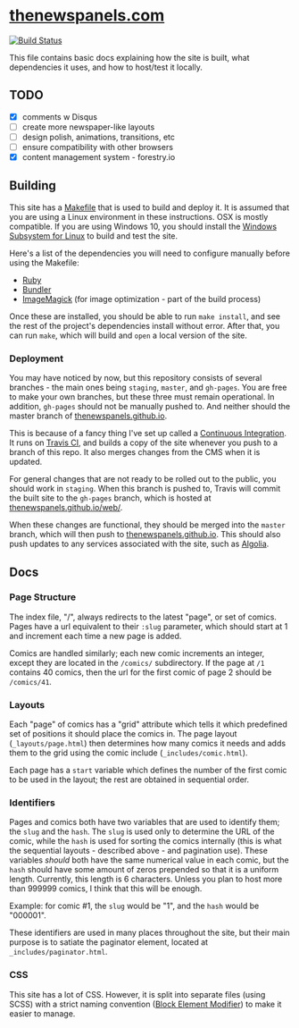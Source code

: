 # [thenewspanels.com](https://thenewspanels.com/)

[![Build Status](https://travis-ci.com/thenewspanels/web.svg?branch=master)](https://travis-ci.com/thenewspanels/web)

This file contains basic docs explaining how the site is built, what dependencies it uses,
and how to host/test it locally.

## TODO

- [x] comments w Disqus
- [ ] create more newspaper-like layouts
- [ ] design polish, animations, transitions, etc
- [ ] ensure compatibility with other browsers
- [x] content management system - forestry.io

## Building

This site has a [Makefile](https://cmake.org/) that is used to build and deploy it. It is
assumed that you are using a Linux environment in these instructions. OSX is mostly
compatible. If you are using Windows 10, you should install the
[Windows Subsystem for Linux](https://docs.microsoft.com/en-us/windows/wsl/install-win10)
to build and test the site.

Here's a list of the dependencies you will need to configure manually before using the
Makefile:
- [Ruby](https://www.ruby-lang.org/en/)
- [Bundler](https://bundler.io/)
- [ImageMagick](https://imagemagick.org/) (for image optimization - part of the build process)

Once these are installed, you should be able to run `make install`, and see the rest of the
project's dependencies install without error. After that, you can run `make`, which will
build and `open` a local version of the site.

### Deployment

You may have noticed by now, but this repository consists of several branches - the main ones
being `staging`, `master`, and `gh-pages`. You are free to make your own branches, but these
three must remain operational. In addition, `gh-pages` should not be manually pushed to. And
neither should the master branch of
[thenewspanels.github.io](https://github.com/thenewspanels/thenewspanels.github.io/).

This is because of a fancy thing I've set up called a
[Continuous Integration](https://en.wikipedia.org/wiki/Continuous_integration).
It runs on [Travis CI](https://travis-ci.com/thenewspanels/web), and builds a copy of the site
whenever you push to a branch of this repo. It also merges changes from the CMS when it is
updated.

For general changes that are not ready to be rolled out to the public, you should work in
`staging`. When this branch is pushed to, Travis will commit the built site to the `gh-pages`
branch, which is hosted at [thenewspanels.github.io/web/](https://thenewspanels.github.io/web/).

When these changes are functional, they should be merged into the `master` branch, which will
then push to [thenewspanels.github.io](https://github.com/thenewspanels/thenewspanels.github.io/).
This should also push updates to any services associated with the site, such as
[Algolia](https://algolia.com/).

## Docs

### Page Structure

The index file, "/", always redirects to the latest "page", or set of comics. Pages have a url
equivalent to their `:slug` parameter, which should start at 1 and increment each time a new page
is added.

Comics are handled similarly; each new comic increments an integer, except they are located in
the `/comics/` subdirectory. If the page at `/1` contains 40 comics, then the url for the first
comic of page 2 should be `/comics/41`.

### Layouts

Each "page" of comics has a "grid" attribute which tells it which predefined set of positions it
should place the comics in. The page layout (`_layouts/page.html`) then determines how many comics
it needs and adds them to the grid using the comic include (`_includes/comic.html`).

Each page has a `start` variable which defines the number of the first comic to be used in the
layout; the rest are obtained in sequential order.

### Identifiers

Pages and comics both have two variables that are used to identify them; the `slug` and the
`hash`. The `slug` is used only to determine the URL of the comic, while the `hash` is used for
sorting the comics internally (this is what the sequential layouts - described above - and pagination
use). These variables _should_ both have the same numerical value in each comic, but the `hash`
should have some amount of zeros prepended so that it is a uniform length. Currently, this length is
6 characters. Unless you plan to host more than 999999 comics, I think that this will be enough.

Example: for comic #1, the `slug` would be "1", and the `hash` would be "000001".

These identifiers are used in many places throughout the site, but their main purpose is to satiate
the paginator element, located at `_includes/paginator.html`.

### CSS

This site has a lot of CSS. However, it is split into separate files (using SCSS) with a strict naming
convention ([Block Element Modifier](http://getbem.com/naming/)) to make it easier to manage. 
